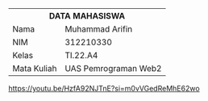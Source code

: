 <table>
  <tr>
    <th colspan="2">DATA MAHASISWA</th>
  </tr>
  <tr>
    <td>Nama</td>
    <td>Muhammad Arifin</td>
  </tr>
  <tr>
    <td>NIM</td>
    <td>312210330</td>
  </tr>
  <tr>
    <td>Kelas</td>
    <td>TI.22.A4</td>
  </tr>
  <tr>
    <td>Mata Kuliah</td>
    <td>UAS Pemrograman Web2</td>
  </tr>
</table>

https://youtu.be/HzfA92NJTnE?si=m0vVGedReMhE62wo
